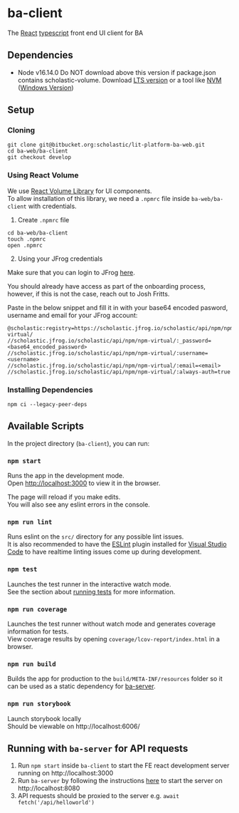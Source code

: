 # ba-client

The [React](https://reactjs.org/) [typescript](https://www.typescriptlang.org/docs/) front end UI client for BA

## Dependencies

- Node v16.14.0 Do NOT download above this version if package.json contains scholastic-volume. Download [LTS version](https://nodejs.org/en/download/) or a tool like [NVM](https://github.com/nvm-sh/nvm#intro) ([Windows Version](https://dev.to/skaytech/how-to-install-node-version-manager-nvm-for-windows-10-4nbi))

## Setup

### Cloning

```
git clone git@bitbucket.org:scholastic/lit-platform-ba-web.git
cd ba-web/ba-client
git checkout develop
```

### Using React Volume

We use [React Volume Library](https://bitbucket.org/scholastic/volume/src/master/packages/volume-react/) for UI components.<br/>
To allow installation of this library, we need a `.npmrc` file inside `ba-web/ba-client` with credentials.<br/>

1. Create `.npmrc` file

```
cd ba-web/ba-client
touch .npmrc
open .npmrc
```

2. Using your JFrog credentials

Make sure that you can login to JFrog [here](https://scholastic.jfrog.io/ui/login/).

You should already have access as part of the onboarding process, however, if this is not the case, reach out to Josh Fritts.

Paste in the below snippet and fill it in with your base64 encoded pasword, username and email for your JFrog account:

```
@scholastic:registry=https://scholastic.jfrog.io/scholastic/api/npm/npm-virtual/
//scholastic.jfrog.io/scholastic/api/npm/npm-virtual/:_password=<base64_encoded_password>
//scholastic.jfrog.io/scholastic/api/npm/npm-virtual/:username=<username>
//scholastic.jfrog.io/scholastic/api/npm/npm-virtual/:email=<email>
//scholastic.jfrog.io/scholastic/api/npm/npm-virtual/:always-auth=true
```

### Installing Dependencies

```
npm ci --legacy-peer-deps
```

## Available Scripts

In the project directory (`ba-client`), you can run:

### `npm start`

Runs the app in the development mode.<br/>
Open [http://localhost:3000](http://localhost:3000) to view it in the browser.

The page will reload if you make edits.<br/>
You will also see any eslint errors in the console.

### `npm run lint`

Runs eslint on the `src/` directory for any possible lint issues.<br/>
It is also recommended to have the [ESLint](https://marketplace.visualstudio.com/items?itemName=dbaeumer.vscode-eslint) plugin installed for [Visual Studio Code](https://code.visualstudio.com/) to have realtime linting issues come up during development.

### `npm test`

Launches the test runner in the interactive watch mode.<br/>
See the section about [running tests](https://facebook.github.io/create-react-app/docs/running-tests) for more information.

### `npm run coverage`

Launches the test runner without watch mode and generates coverage information for tests.<br/>
View coverage results by opening `coverage/lcov-report/index.html` in a browser.

### `npm run build`

Builds the app for production to the `build/META-INF/resources` folder so it can be used as a static dependency for [ba-server](https://bitbucket.org/scholastic/lit-platform-ba-web/src/develop/ba-server).

### `npm run storybook`

Launch storybook locally<br/>
Should be viewable on http://localhost:6006/

## Running with `ba-server` for API requests

1. Run `npm start` inside `ba-client` to start the FE react development server running on http://localhost:3000
2. Run `ba-server` by following the instructions [here](https://bitbucket.org/scholastic/lit-platform-ba-web/src/develop/ba-server) to start the server on http://localhost:8080
3. API requests should be proxied to the server e.g. `await fetch('/api/helloworld')`

